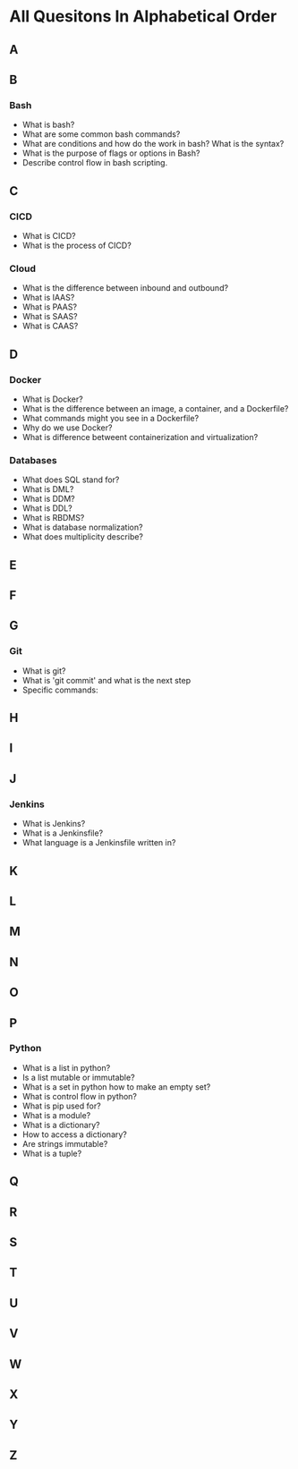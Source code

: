 # All Quesitons In Alphabetical Order

## A

## B

### Bash

- What is bash?
- What are some common bash commands?
- What are conditions and how do the work in bash? What is the syntax?
- What is the purpose of flags or options in Bash?
- Describe control flow in bash scripting.

## C

### CICD

- What is CICD?
- What is the process of CICD?

### Cloud

- What is the difference between inbound and outbound?
- What is IAAS?
- What is PAAS?
- What is SAAS?
- What is CAAS?

## D

### Docker

- What is Docker?
- What is the difference between an image, a container, and a Dockerfile?
- What commands might you see in a Dockerfile?
- Why do we use Docker?
- What is difference betweent containerization and virtualization?

### Databases

- What does SQL stand for?
- What is DML?
- What is DDM?
- What is DDL?
- What is RBDMS?
- What is database normalization?
- What does multiplicity describe?

## E

## F

## G

### Git

- What is git?
- What is 'git commit' and what is the next step
- Specific commands:

## H

## I

## J

### Jenkins

- What is Jenkins?
- What is a Jenkinsfile?
- What language is a Jenkinsfile written in?

## K

## L

## M

## N

## O

## P

### Python

- What is a list in python?
- Is a list mutable or immutable?
- What is a set in python how to make an empty set?
- What is control flow in python?
- What is pip used for?
- What is a module?
- What is a dictionary?
- How to access a dictionary?
- Are strings immutable?
- What is a tuple?

## Q

## R

## S

## T

## U

## V

## W

## X

## Y

## Z
